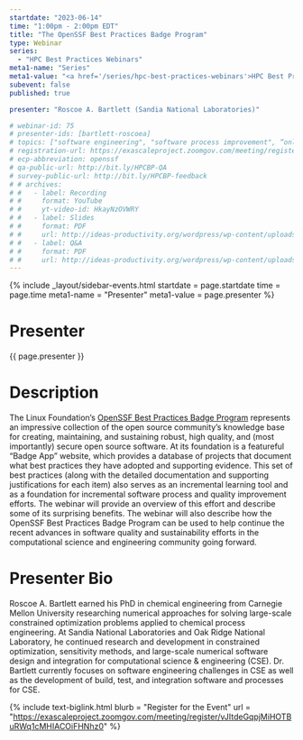 ```yaml
---
startdate: "2023-06-14"
time: "1:00pm - 2:00pm EDT"
title: "The OpenSSF Best Practices Badge Program"
type: Webinar
series: 
  - "HPC Best Practices Webinars"
meta1-name: "Series"
meta1-value: "<a href='/series/hpc-best-practices-webinars'>HPC Best Practices Webinars</a>"
subevent: false
published: true

presenter: "Roscoe A. Bartlett (Sandia National Laboratories)"

# webinar-id: 75
# presenter-ids: [bartlett-roscoea]
# topics: ["software engineering", "software process improvement", “online learning”]
# registration-url: https://exascaleproject.zoomgov.com/meeting/register/vJItdeGqpjMiHOTBuRWq1cMHIACOiFHNhz0
# ecp-abbreviation: openssf
# qa-public-url: http://bit.ly/HPCBP-QA
# survey-public-url: http://bit.ly/HPCBP-feedback
# # archives:
# #   - label: Recording
# #     format: YouTube
# #     yt-video-id: HkayNzOVWRY
# #   - label: Slides
# #     format: PDF
# #     url: http://ideas-productivity.org/wordpress/wp-content/uploads/2023/01/hpcbp-071-openscapes.pdf
# #   - label: Q&A
# #     format: PDF
# #     url: http://ideas-productivity.org/wordpress/wp-content/uploads/2023/01/hpcbp-071-openscapes-qa.pdf
---
```

<!-- Event Sidebar -->
{% 	include _layout/sidebar-events.html 
  startdate = page.startdate
  time = page.time
meta1-name = "Presenter"
meta1-value = page.presenter
%}

# Presenter

{{ page.presenter }}

# Description

The Linux Foundation’s [OpenSSF Best Practices Badge Program](https://bssw.io/items/openssf-best-practices-badge-program) represents an impressive collection of the open source community’s knowledge base for creating, maintaining, and sustaining robust, high quality, and (most importantly) secure open source software. At its foundation is a featureful “Badge App” website, which provides a database of projects that document what best practices they have adopted and supporting evidence. This set of best practices (along with the detailed documentation and supporting justifications for each item) also serves as an incremental learning tool and as a foundation for incremental software process and quality improvement efforts. The webinar will provide an overview of this effort and describe some of its surprising benefits. The webinar will also describe how the OpenSSF Best Practices Badge Program can be used to help continue the recent advances in software quality and sustainability efforts in the computational science and engineering community going forward.

# Presenter Bio

Roscoe A. Bartlett earned his PhD in chemical engineering from Carnegie Mellon University researching numerical approaches for solving large-scale constrained optimization problems applied to chemical process engineering. At Sandia National Laboratories and Oak Ridge National Laboratory, he continued research and development in constrained optimization, sensitivity methods, and large-scale numerical software design and integration for computational science & engineering (CSE). Dr. Bartlett currently focuses on software engineering challenges in CSE as well as the development of build, test, and integration software and processes for CSE.

{%  include text-biglink.html
    blurb = "Register for the Event"
    url = "https://exascaleproject.zoomgov.com/meeting/register/vJItdeGqpjMiHOTBuRWq1cMHIACOiFHNhz0"
%}